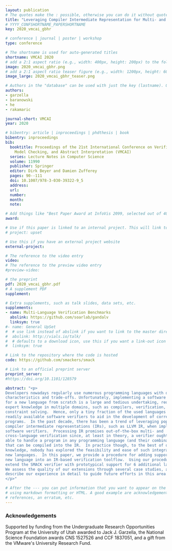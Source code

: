 ```yaml
---
layout: publication
# The quotes make the : possible, otherwise you can do it without quotes
title: "Leveraging Compiler Intermediate Representation for Multi- and Cross-Language Verification"
# YYYY_CONFSHORTNAME_PAPERSHORTNAME
key: 2020_vmcai_gbhr

# conference | journal | poster | workshop
type: conference

# The shortname is used for auto-generated titles
shortname: VMCAI 2020
# add a 2:1 aspect ratio (e.g., width: 400px, height: 200px) to the folder /assets/images/papers/
image: 2020_vmcai_gbhr.png
# add a 2:1 aspect ratio teaser figure (e.g., width: 1200px, height: 600px) to the folder /assets/images/papers/
image_large: 2020_vmcai_gbhr_teaser.png

# Authors in the "database" can be used with just the key (lastname). Others can be written properly.
authors:
- garzella
- baranowski 
- he
- rakamaric

journal-short: VMCAI
year: 2020

# bibentry: article | inproceedings | phdthesis | book
bibentry: inproceedings
bib:
  booktitle: Proceedings of the 21st International Conference on Verification,
    Model Checking, and Abstract Interpretation (VMCAI)
  series: Lecture Notes in Computer Science
  volume: 11990
  publisher: Springer
  editor: Dirk Beyer and Damien Zufferey
  pages: 90--111
  doi: 10.1007/978-3-030-39322-9_5
  address:
  url:
  number:
  month:
  note:

# Add things like "Best Paper Award at InfoVis 2099, selected out of 4000 submissions"
award:

# Use if this paper is linked to an internal project. This will link to the project site
# project: upset

# Use this if you have an external project website
external-project:

# The reference to the video entry
video:
# The reference to the preview video entry
#preview-video:

# the preprint
pdf: 2020_vmcai_gbhr.pdf
# A supplement PDF
supplement:

# Extra supplements, such as talk slides, data sets, etc.
supplements:
- name: Multi-Language Verification Benchmarks
  abslink: https://github.com/soarlab/gandalv
  linksym: true
#- name: General UpSet
#  # use link instead of abslink if you want to link to the master directory
#  abslink: http://vials.io/talk/
#  # defaults to a download icon, use this if you want a link-out icon
#  linksym: true

# Link to the repository where the code is hosted
code: https://github.com/smackers/smack

# Link to an official preprint server
preprint_server:
#https://doi.org/10.1101/128579

abstract: "<p>
Developers nowadays regularly use numerous programming languages with different
characteristics and trade-offs. Unfortunately, implementing a software verifier
for a new language from scratch is a large and tedious undertaking, requiring
expert knowledge in multiple domains, such as compilers, verification, and
constraint solving.  Hence, only a tiny fraction of the used languages has
readily available software verifiers to aid in the development of correct
programs.  In the past decade, there has been a trend of leveraging popular
compiler intermediate representations (IRs), such as LLVM IR, when implementing
software verifiers.  Processing IR promises out-of-the-box multi- and
cross-language verification since, at least in theory, a verifier ought to be
able to handle a program in any programming language (and their combination)
that can be compiled into the IR.  In practice though, to the best of our
knowledge, nobody has explored the feasibility and ease of such integration of
new languages.  In this paper, we provide a procedure for adding support for a
new language into an IR-based verification toolflow.  Using our procedure, we
extend the SMACK verifier with prototypical support for 6 additional languages.
We assess the quality of our extensions through several case studies, and we
describe our experience in detail to guide future efforts in this area.
</p>"

# After the --- you can put information that you want to appear on the website
# using markdown formatting or HTML. A good example are acknowledgements, extra
# references, an erratum, etc.
---
```

### Acknowledgements

Supported by funding from the Undergraduate Research Opportunities Program at
the University of Utah awarded to Jack J. Garzella, the National Science
Foundation awards CNS 1527526 and CCF 1837051, and a gift from the VMware's
University Research Fund.
